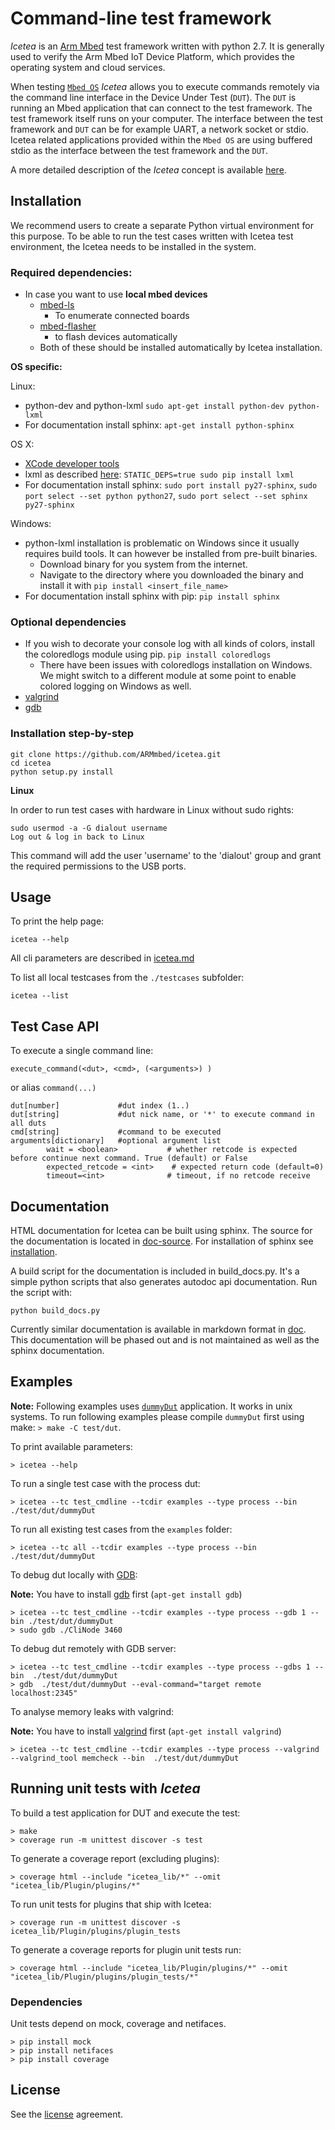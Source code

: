 # Command-line test framework

*Icetea* is an [Arm Mbed](www.mbed.com) test framework written
with python 2.7. It is generally used to verify the Arm Mbed
IoT Device Platform, which provides the operating system and cloud services.

When testing [`Mbed OS`](https://www.mbed.com/en/platform/mbed-os/)
*Icetea* allows you to execute commands remotely via
the command line interface in the Device Under Test (`DUT`).
The `DUT` is running an Mbed application that can connect to the test framework.
The test framework itself runs on your computer.
The interface between the test framework and `DUT` can be
for example UART, a network socket or stdio.
Icetea related applications provided within the `Mbed OS` are using buffered stdio as the interface between the test framework and the `DUT`.

A more detailed description of the *Icetea* concept is
available [here](https://github.com/ARMmbed/icetea/blob/master/doc/README.md).

## Installation

We recommend users to create a separate Python virtual environment for this purpose.
To be able to run the test cases written with Icetea test environment, the Icetea needs to be installed in the system.

### Required dependencies:

* In case you want to use **local mbed devices**
  * [mbed-ls](https://github.com/armmbed/mbed-ls)
    * To enumerate connected boards
  * [mbed-flasher](https://github.com/ARMmbed/mbed-flasher)
    * to flash devices automatically
  * Both of these should be installed automatically by
  Icetea installation.

**OS specific:**

Linux:
* python-dev and python-lxml
`sudo apt-get install python-dev python-lxml`
* For documentation install sphinx:
`apt-get install python-sphinx`

OS X:
* [XCode developer tools](http://osxdaily.com/2014/02/12/install-command-line-tools-mac-os-x/)
* lxml as described
[here](http://lxml.de/installation.html#installation):
`STATIC_DEPS=true sudo pip install lxml`
* For documentation install sphinx:
`sudo port install py27-sphinx`, `sudo port select --set python python27`,
`sudo port select --set sphinx py27-sphinx`

Windows:
* python-lxml installation is problematic on Windows since
it usually requires build tools. It can however be installed
from pre-built binaries.
    * Download binary for you system from the internet.
    * Navigate to the directory where you downloaded the
    binary and install it with `pip install <insert_file_name>`
* For documentation install sphinx with pip:
`pip install sphinx`

### Optional dependencies

* If you wish to decorate your console log with all kinds of colors,
install the coloredlogs module using pip. `pip install coloredlogs`
    * There have been issues with coloredlogs installation on Windows.
     We might switch to a different module at some point to enable
     colored logging on Windows as well.
* [valgrind](http://valgrind.org)
* [gdb](https://www.gnu.org/software/gdb/)


### Installation step-by-step

```
git clone https://github.com/ARMmbed/icetea.git
cd icetea
python setup.py install
```

**Linux**

In order to run test cases with hardware in Linux without sudo rights:

```
sudo usermod -a -G dialout username
Log out & log in back to Linux
```

This command will add the user 'username' to the 'dialout' group and
grant the required permissions to the USB ports.

## Usage

To print the help page:

`icetea --help`

All cli parameters are described in [icetea.md](https://github.com/ARMmbed/icetea/blob/master/doc/Icetea.md)

To list all local testcases from the `./testcases` subfolder:

`icetea --list`

## Test Case API

To execute a single command line:

` execute_command(<dut>, <cmd>, (<arguments>) ) `

or alias `command(...)`


```
dut[number]             #dut index (1..)
dut[string]             #dut nick name, or '*' to execute command in all duts
cmd[string]             #command to be executed
arguments[dictionary]   #optional argument list
        wait = <boolean>           # whether retcode is expected before continue next command. True (default) or False
        expected_retcode = <int>    # expected return code (default=0)
        timeout=<int>              # timeout, if no retcode receive
```

## Documentation
HTML documentation for Icetea can be built using sphinx. The source
for the documentation is located in [doc-source](https://github.com/ARMmbed/icetea/tree/master/doc-source).
For installation of sphinx see [installation](#installation).

A build script for the documentation is included in build_docs.py.
It's a simple python scripts that also generates autodoc api documentation.
Run the script with:

`python build_docs.py`

Currently similar documentation is available in markdown format in
[doc](doc). This documentation will be phased out and is not maintained
as well as the sphinx documentation.

## Examples

**Note:** Following examples uses [`dummyDut`](https://github.com/ARMmbed/icetea/blob/master/test/dut/dummyDut.c)
application. It works in unix systems.
To run following examples please compile `dummyDut` first using make:
`> make -C test/dut`.

To print available parameters:

`> icetea --help`

To run a single test case with the process dut:

`> icetea --tc test_cmdline --tcdir examples --type process --bin ./test/dut/dummyDut`

To run all existing test cases from the `examples` folder:

`> icetea --tc all --tcdir examples --type process --bin ./test/dut/dummyDut`

To debug dut locally with [GDB](https://www.gnu.org/software/gdb/):

**Note:** You have to install [gdb](https://www.gnu.org/software/gdb/) first (`apt-get install gdb`)

```
> icetea --tc test_cmdline --tcdir examples --type process --gdb 1 --bin ./test/dut/dummyDut
> sudo gdb ./CliNode 3460
```

To debug dut remotely with GDB server:

```
> icetea --tc test_cmdline --tcdir examples --type process --gdbs 1 --bin  ./test/dut/dummyDut
> gdb  ./test/dut/dummyDut --eval-command="target remote localhost:2345"
```

To analyse memory leaks with valgrind:

**Note:** You have to install [valgrind](http://valgrind.org) first (`apt-get install valgrind`)
```
> icetea --tc test_cmdline --tcdir examples --type process --valgrind --valgrind_tool memcheck --bin  ./test/dut/dummyDut
```

## Running unit tests with *Icetea*

To build a test application for DUT and execute the test:

```
> make
> coverage run -m unittest discover -s test
```

To generate a coverage report (excluding plugins):

```
> coverage html --include "icetea_lib/*" --omit "icetea_lib/Plugin/plugins/*"
```

To run unit tests for plugins that ship with Icetea:

```
> coverage run -m unittest discover -s icetea_lib/Plugin/plugins/plugin_tests
```

To generate a coverage reports for plugin unit tests run:

```
> coverage html --include "icetea_lib/Plugin/plugins/*" --omit "icetea_lib/Plugin/plugins/plugin_tests/*"
```

### Dependencies

Unit tests depend on mock, coverage and netifaces.

```
> pip install mock
> pip install netifaces
> pip install coverage
```

## License

See the [license](https://github.com/ARMmbed/icetea/blob/master/LICENSE) agreement.
